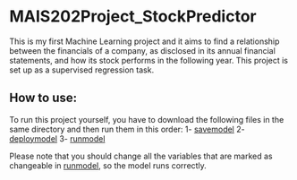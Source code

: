 # MAIS202Project_StockPredictor
This is my first Machine Learning project and it aims to find a relationship between the financials of a company, as disclosed in its annual financial statements, and how its stock performs in the following year. This project is set up as a supervised regression task.
## How to use:
To run this project yourself, you have to download the following files in the same directory and then run them in this order:
1- [savemodel](deliverable4_savemodel.py)
2- [deploymodel](deliverable4_deploymodel.py)
3- [runmodel](deliverable4_runmodel.py)

Please note that you should change all the variables that are marked as changeable in [runmodel](deliverable4_runmodel.py), so the model runs correctly.